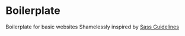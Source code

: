 # Boilerplate

  Boilerplate for basic websites
  Shamelessly inspired by [Sass Guidelines](https://sass-guidelin.es/)
